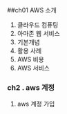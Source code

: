 ##ch01 AWS 소개

1. 클라우드 컴퓨팅
2. 아마존 웹 서비스
3. 기본개념
4. 활용 사례
5. AWS 비용
6. AWS 서비스

### ch2 . aws 계정

1. aws 계정 가입
